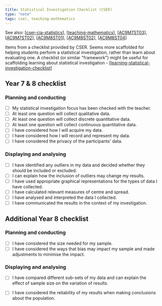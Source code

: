 ```yaml
---
title: Statistical Investigation Checklist (CSER)
type: "note"
tags: cser, teaching-mathematics
---
```


See also: [[cser-cia-statistics]], [[teaching-mathematics]], [[AC9M7ST03]], [[AC9M7ST02]], [[AC9M8ST01]], [[AC9M8ST02]], [[AC9M8ST04]]

Items from a checklist provided by CSER. Seems more scaffolded for helping students perform a statistical investigation, rather than learn about evaluating one.  A checklist (or similar "framework") might be useful for scaffolding learning about statistical investigation - [[learning-statistical-investigation-checklist]]

## Year 7 & 8 checklist

### Planning and conducting

- [ ] My statistical investigation focus has been checked with the teacher.
- [ ] At least one question will collect qualitative data.
- [ ] At least one question will collect discrete quantitative data.
- [ ] At least one question will collect continuous quantitative data.
- [ ] I have considered how I will acquire my data.
- [ ] I have considered how I will record and represent my data.
- [ ] I have considered the privacy of the participants' data.

### Displaying and analysing

- [ ] I have identified any outliers in my data and decided whether they should be included or excluded.
- [ ] I can explain how the inclusion of outliers may change my results.
- [ ] I have used appropriate graphical representations for the types of data I have collected.
- [ ] I have calculated relevant measures of centre and spread.
- [ ] I have analysed and interpreted the data I collected.
- [ ] I have communicated the results in the context of my investigation.

## Additional Year 8 checklist

### Planning and conducting

- [ ] I have considered the size needed for my sample.
- [ ] I have considered the ways that bias may impact my sample and made adjustments to minimise the impact.

### Displaying and analysing

- [ ] I have compared different sub-sets of my data and can explain the effect of sample size on the variation of results.
- [ ] I have considered the reliability of my results when making conclusions about the population.


[//begin]: # "Autogenerated link references for markdown compatibility"
[cser-cia-statistics]: cser-cia-statistics "CSER Statistics - Content in Action"
[teaching-mathematics]: ../teaching-mathematics "Teaching Mathematics"
[AC9M7ST03]: ../../Curriculum/v9/Mathematics/AC9M7ST03 "AC9M7ST03"
[AC9M7ST02]: ../../Curriculum/v9/Mathematics/AC9M7ST02 "AC9M7ST02"
[AC9M8ST01]: ../../Curriculum/v9/Mathematics/AC9M8ST01 "AC9M8ST01"
[AC9M8ST02]: ../../Curriculum/v9/Mathematics/AC9M8ST02 "AC9M8ST02"
[AC9M8ST04]: ../../Curriculum/v9/Mathematics/AC9M8ST04 "AC9M8ST04"
[learning-statistical-investigation-checklist]: learning-statistical-investigation-checklist "Learning statistical investigation checklist"
[//end]: # "Autogenerated link references"